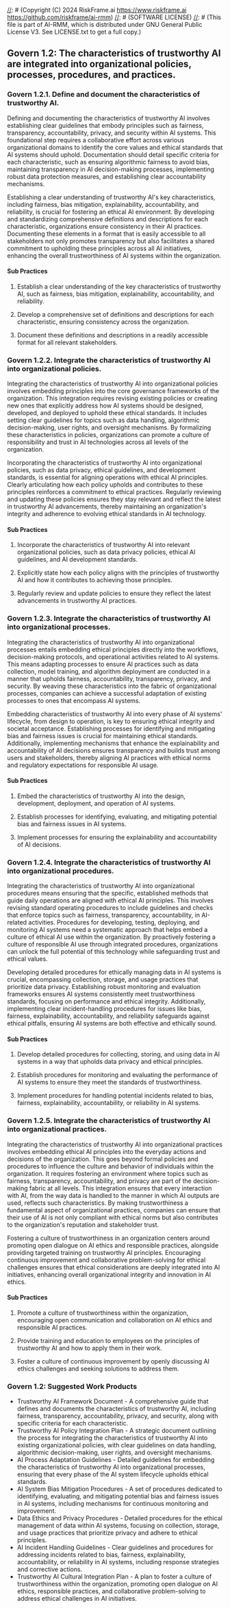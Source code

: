 [//]: # (COPYRIGHT)
[//]: # (RiskFrame.ai - AI Risk Management and Resilience Framework)
[//]: # (Copyright (C) 2024 RiskFrame.ai https://www.riskframe.ai https://github.com/riskframe/ai-rmm)
[//]: # (SOFTWARE LICENSE)
[//]: # (This file is part of AI-RMM, which is distributed under GNU General Public License V3. See LICENSE.txt to get a full copy.)
    
## Govern 1.2: The characteristics of trustworthy AI are integrated into organizational policies, processes, procedures, and practices.

### Govern 1.2.1. Define and document the characteristics of trustworthy AI.

Defining and documenting the characteristics of trustworthy AI involves establishing clear guidelines that embody principles such as fairness, transparency, accountability, privacy, and security within AI systems. This foundational step requires a collaborative effort across various organizational domains to identify the core values and ethical standards that AI systems should uphold. Documentation should detail specific criteria for each characteristic, such as ensuring algorithmic fairness to avoid bias, maintaining transparency in AI decision-making processes, implementing robust data protection measures, and establishing clear accountability mechanisms.

Establishing a clear understanding of trustworthy AI's key characteristics, including fairness, bias mitigation, explainability, accountability, and reliability, is crucial for fostering an ethical AI environment. By developing and standardizing comprehensive definitions and descriptions for each characteristic, organizations ensure consistency in their AI practices. Documenting these elements in a format that is easily accessible to all stakeholders not only promotes transparency but also facilitates a shared commitment to upholding these principles across all AI initiatives, enhancing the overall trustworthiness of AI systems within the organization.

#### Sub Practices

1. Establish a clear understanding of the key characteristics of trustworthy AI, such as fairness, bias mitigation, explainability, accountability, and reliability.

2. Develop a comprehensive set of definitions and descriptions for each characteristic, ensuring consistency across the organization.

3. Document these definitions and descriptions in a readily accessible format for all relevant stakeholders.

### Govern 1.2.2. Integrate the characteristics of trustworthy AI into organizational policies.

Integrating the characteristics of trustworthy AI into organizational policies involves embedding principles into the core governance frameworks of the organization. This integration requires revising existing policies or creating new ones that explicitly address how AI systems should be designed, developed, and deployed to uphold these ethical standards. It includes setting clear guidelines for topics such as data handling, algorithmic decision-making, user rights, and oversight mechanisms. By formalizing these characteristics in policies, organizations can promote a culture of responsibility and trust in AI technologies across all levels of the organization.

Incorporating the characteristics of trustworthy AI into organizational policies, such as data privacy, ethical guidelines, and development standards, is essential for aligning operations with ethical AI principles. Clearly articulating how each policy upholds and contributes to these principles reinforces a commitment to ethical practices. Regularly reviewing and updating these policies ensures they stay relevant and reflect the latest in trustworthy AI advancements, thereby maintaining an organization's integrity and adherence to evolving ethical standards in AI technology.

#### Sub Practices

1. Incorporate the characteristics of trustworthy AI into relevant organizational policies, such as data privacy policies, ethical AI guidelines, and AI development standards.

2. Explicitly state how each policy aligns with the principles of trustworthy AI and how it contributes to achieving those principles.

3. Regularly review and update policies to ensure they reflect the latest advancements in trustworthy AI practices.

### Govern 1.2.3. Integrate the characteristics of trustworthy AI into organizational processes.

Integrating the characteristics of trustworthy AI into organizational processes entails embedding ethical principles directly into the workflows, decision-making protocols, and operational activities related to AI systems. This means adapting processes to ensure AI practices such as data collection, model training, and algorithm deployment are conducted in a manner that upholds fairness, accountability, transparency, privacy, and security. By weaving these characteristics into the fabric of organizational processes, companies can achieve a successful adaptation of existing processes to ones that encompass AI systems. 

Embedding characteristics of trustworthy AI into every phase of AI systems' lifecycle, from design to operation, is key to ensuring ethical integrity and societal acceptance. Establishing processes for identifying and mitigating bias and fairness issues is crucial for maintaining ethical standards. Additionally, implementing mechanisms that enhance the explainability and accountability of AI decisions ensures transparency and builds trust among users and stakeholders, thereby aligning AI practices with ethical norms and regulatory expectations for responsible AI usage.

#### Sub Practices

1. Embed the characteristics of trustworthy AI into the design, development, deployment, and operation of AI systems.

2. Establish processes for identifying, evaluating, and mitigating potential bias and fairness issues in AI systems.

3. Implement processes for ensuring the explainability and accountability of AI decisions.

### Govern 1.2.4. Integrate the characteristics of trustworthy AI into organizational procedures.

Integrating the characteristics of trustworthy AI into organizational procedures means ensuring that the specific, established methods that guide daily operations are aligned with ethical AI principles. This involves revising standard operating procedures to include guidelines and checks that enforce topics such as fairness, transparency, accountability, in AI-related activities. Procedures for developing, testing, deploying, and monitoring AI systems need a  systematic approach that helps embed a culture of ethical AI use within the organization. By proactively fostering a culture of responsible AI use through integrated procedures, organizations can unlock the full potential of this technology while safeguarding trust and ethical values.

Developing detailed procedures for ethically managing data in AI systems is crucial, encompassing collection, storage, and usage practices that prioritize data privacy. Establishing robust monitoring and evaluation frameworks ensures AI systems consistently meet trustworthiness standards, focusing on performance and ethical integrity. Additionally, implementing clear incident-handling procedures for issues like bias, fairness, explainability, accountability, and reliability safeguards against ethical pitfalls, ensuring AI systems are both effective and ethically sound.

#### Sub Practices

1. Develop detailed procedures for collecting, storing, and using data in AI systems in a way that upholds data privacy and ethical principles.

2. Establish procedures for monitoring and evaluating the performance of AI systems to ensure they meet the standards of trustworthiness.

3. Implement procedures for handling potential incidents related to bias, fairness, explainability, accountability, or reliability in AI systems.

### Govern 1.2.5. Integrate the characteristics of trustworthy AI into organizational practices.

Integrating the characteristics of trustworthy AI into organizational practices involves embedding ethical AI principles into the everyday actions and decisions of the organization. This goes beyond formal policies and procedures to influence the culture and behavior of individuals within the organization. It requires fostering an environment where topics such as fairness, transparency, accountability, and privacy are part of the decision-making fabric at all levels. This integration ensures that every interaction with AI, from the way data is handled to the manner in which AI outputs are used, reflects such characteristics. By making trustworthiness a fundamental aspect of organizational practices, companies can ensure that their use of AI is not only compliant with ethical norms but also contributes  to the organization's reputation and stakeholder trust.

Fostering a culture of trustworthiness in an organization centers around promoting open dialogue on AI ethics and responsible practices, alongside providing targeted training on trustworthy AI principles. Encouraging continuous improvement and collaborative problem-solving for ethical challenges ensures that ethical considerations are deeply integrated into AI initiatives, enhancing overall organizational integrity and innovation in AI ethics.

#### Sub Practices

1. Promote a culture of trustworthiness within the organization, encouraging open communication and collaboration on AI ethics and responsible AI practices.

2. Provide training and education to employees on the principles of trustworthy AI and how to apply them in their work.

3. Foster a culture of continuous improvement by openly discussing AI ethics challenges and seeking solutions to address them.

### Govern 1.2: Suggested Work Products

* Trustworthy AI Framework Document - A comprehensive guide that defines and documents the characteristics of trustworthy AI, including fairness, transparency, accountability, privacy, and security, along with specific criteria for each characteristic.
* Trustworthy AI Policy Integration Plan - A strategic document outlining the process for integrating the characteristics of trustworthy AI into existing organizational policies, with clear guidelines on data handling, algorithmic decision-making, user rights, and oversight mechanisms.
* AI Process Adaptation Guidelines - Detailed guidelines for embedding the characteristics of trustworthy AI into organizational processes, ensuring that every phase of the AI system lifecycle upholds ethical standards.
* AI System Bias Mitigation Procedures - A set of procedures dedicated to identifying, evaluating, and mitigating potential bias and fairness issues in AI systems, including mechanisms for continuous monitoring and improvement.
* Data Ethics and Privacy Procedures - Detailed procedures for the ethical management of data within AI systems, focusing on collection, storage, and usage practices that prioritize privacy and adhere to ethical principles.
* AI Incident Handling Guidelines - Clear guidelines and procedures for addressing incidents related to bias, fairness, explainability, accountability, or reliability in AI systems, including response strategies and corrective actions.
* Trustworthy AI Cultural Integration Plan - A plan to foster a culture of trustworthiness within the organization, promoting open dialogue on AI ethics, responsible practices, and collaborative problem-solving to address ethical challenges in AI initiatives.
